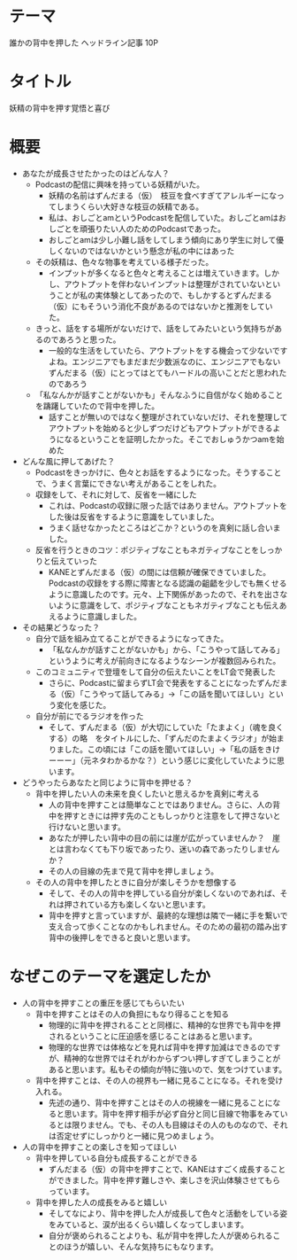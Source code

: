 # テーマ

誰かの背中を押した
ヘッドライン記事 10P

# タイトル

妖精の背中を押す覚悟と喜び

# 概要
* あなたが成長させたかったのはどんな人？
    * Podcastの配信に興味を持っている妖精がいた。
        * 妖精の名前はずんだまる（仮）　枝豆を食べすぎてアレルギーになってしまうくらい大好きな枝豆の妖精である。
        * 私は、おしごとamというPodcastを配信していた。おしごとamはおしごとを頑張りたい人のためのPodcastであった。
        * おしごとamは少し小難し話をしてしまう傾向にあり学生に対して優しくないのではないかという懸念が私の中にはあった
    * その妖精は、色々な物事を考えている様子だった。
        * インプットが多くなると色々と考えることは増えていきます。しかし、アウトプットを伴わないインプットは整理がされていないということが私の実体験としてあったので、もしかするとずんだまる（仮）にもそういう消化不良があるのではないかと推測をしていた。
    * きっと、話をする場所がないだけで、話をしてみたいという気持ちがあるのであろうと思った。
        * 一般的な生活をしていたら、アウトプットをする機会って少ないですよね。エンジニアでもまだまだ少数派なのに、エンジニアでもないずんだまる（仮）にとってはとてもハードルの高いことだと思われたのであろう
    * 「私なんかが話すことがないかも」そんなふうに自信がなく始めることを躊躇していたので背中を押した。
        * 話すことが無いのではなく整理がされていないだけ、それを整理してアウトプットを始めると少しずつだけどもアウトプットができるようになるということを証明したかった。そこでおしゅうかつamを始めた
* どんな風に押してあげた？
    * Podcastをきっかけに、色々とお話をするようになった。そうすることで、うまく言葉にできない考えがあることをしれた。
    * 収録をして、それに対して、反省を一緒にした
        * これは、Podcastの収録に限った話ではありません。アウトプットをした後は反省をするように意識をしていました。
        * うまく話せなかったところはどこか？というのを真剣に話し合いました。
    * 反省を行うときのコツ：ポジティブなこともネガティブなことをしっかりと伝えていった
        * KANEとずんだまる（仮）の間には信頼が確保できていました。Podcastの収録をする際に障害となる認識の齟齬を少しでも無くせるように意識したのです。元々、上下関係があったので、それを出さないように意識をして、ポジティブなこともネガティブなことも伝えあえるように意識しました。
* その結果どうなった？
    * 自分で話を組み立てることができるようになってきた。
        * 「私なんかが話すことがないかも」から、「こうやって話してみる」というように考えが前向きになるようなシーンが複数回みられた。
    * このコミュニティで登壇をして自分の伝えたいことをLT会で発表した
        * さらに、Podcastに留まらずLT会で発表をすることになったずんだまる（仮）「こうやって話してみる」→「この話を聞いてほしい」という変化を感じた。
    * 自分が前にでるラジオを作った
        * そして、ずんだまる（仮）が大切にしていた「たまよく」（魂を良くする）の略　をタイトルにした、「ずんだのたまよくラジオ」が始まりました。この頃には「この話を聞いてほしい」→「私の話をきけーーー」（元ネタわかるかな？）という感じに変化していたように思います。
* どうやったらあなたと同じように背中を押せる？
    * 背中を押したい人の未来を良くしたいと思えるかを真剣に考える
        * 人の背中を押すことは簡単なことではありません。さらに、人の背中を押すときには押す先のこともしっかりと注意をして押さないと行けないと思います。
        * あなたが押したい背中の目の前には崖が広がっていませんか？　崖とは言わなくても下り坂であったり、迷いの森であったりしませんか？
        * その人の目線の先まで見て背中を押しましょう。
    * その人の背中を押したときに自分が楽しそうかを想像する
        * そして、その人の背中を押している自分が楽しくないのであれば、それは押されている方も楽しくないと思います。
        * 背中を押すと言っていますが、最終的な理想は隣で一緒に手を繋いで支え合って歩くことなのかもしれません。そのための最初の踏み出す背中の後押しをできると良いと思います。


# なぜこのテーマを選定したか 
* 人の背中を押すことの重圧を感じてもらいたい
    * 背中を押すことはその人の負担にもなり得ることを知る
        * 物理的に背中を押されることと同様に、精神的な世界でも背中を押されるということに圧迫感を感じることはあると思います。
        * 物理的な世界では体格などを見れば背中を押す加減はできるのですが、精神的な世界ではそれがわからずつい押しすぎてしまうことがあると思います。私もその傾向が特に強いので、気をつけています。
    * 背中を押すことは、その人の視界も一緒に見ることになる。それを受け入れる。
        * 先述の通り、背中を押すことはその人の視線を一緒に見ることになると思います。背中を押す相手が必ず自分と同じ目線で物事をみているとは限りません。でも、その人も目線はその人のものなので、それは否定せずにしっかりと一緒に見つめましょう。
* 人の背中を押すことの楽しさを知ってほしい
    * 背中を押している自分も成長することができる
        * ずんだまる（仮）の背中を押すことで、KANEはすごく成長することができました。背中を押す難しさや、楽しさを沢山体験させてもらっています。
    * 背中を押した人の成長をみると嬉しい
        * そしてなにより、背中を押した人が成長して色々と活動をしている姿をみていると、涙が出るくらい嬉しくなってしまいます。
        * 自分が褒められることよりも、私が背中を押した人が褒められることのほうが嬉しい、そんな気持ちにもなります。



